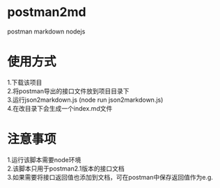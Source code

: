 # postman2md
postman markdown nodejs 
# 使用方式 #
1.下载该项目<br>
2.将postman导出的接口文件放到项目目录下<br>
3.运行json2markdown.js (node run json2markdown.js)<br>
4.在改目录下会生成一个index.md文件<br>

# **注意事项** #
1.运行该脚本需要node环境<br>
2.该脚本只用于postman2.1版本的接口文档<br>
3.如果需要将接口返回值也添加到文档，可在postman中保存返回值作为e.g. <br>
